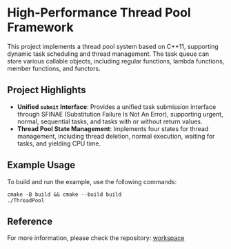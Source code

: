 # High-Performance Thread Pool Framework

This project implements a thread pool system based on C++11, supporting dynamic task scheduling and thread management. The task queue can store various callable objects, including regular functions, lambda functions, member functions, and functors.

## Project Highlights

- **Unified `submit` Interface**: Provides a unified task submission interface through SFINAE (Substitution Failure Is Not An Error), supporting urgent, normal, sequential tasks, and tasks with or without return values.
- **Thread Pool State Management**: Implements four states for thread management, including thread deletion, normal execution, waiting for tasks, and yielding CPU time.

## Example Usage

To build and run the example, use the following commands:

```shell
cmake -B build && cmake --build build
./ThreadPool
```

## Reference
For more information, please check the repository: [workspace](https://github.com/CodingHanYa/workspace.git)
